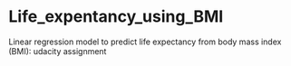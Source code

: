 # Life_expentancy_using_BMI
Linear regression model to predict life expectancy from body mass index (BMI): udacity assignment
